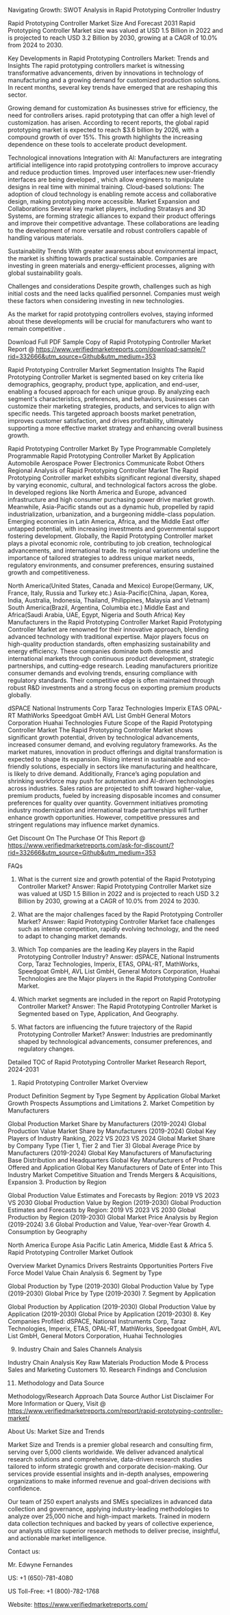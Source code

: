 Navigating Growth: SWOT Analysis in Rapid Prototyping Controller Industry


Rapid Prototyping Controller Market Size And Forecast 2031
Rapid Prototyping Controller Market size was valued at USD 1.5 Billion in 2022 and is projected to reach USD 3.2 Billion by 2030, growing at a CAGR of 10.0% from 2024 to 2030.

Key Developments in Rapid Prototyping Controllers Market: Trends and Insights
The rapid prototyping controllers market is witnessing transformative advancements, driven by innovations in technology of manufacturing and a growing demand for customized production solutions. In recent months, several key trends have emerged that are reshaping this sector.

Growing demand for customization
As businesses strive for efficiency, the need for controllers arises. rapid prototyping that can offer a high level of customization. has arisen. According to recent reports, the global rapid prototyping market is expected to reach $3.6 billion by 2026, with a compound growth of over 15%. This growth highlights the increasing dependence on these tools to accelerate product development.

Technological innovations
Integration with AI: Manufacturers are integrating artificial intelligence into rapid prototyping controllers to improve accuracy and reduce production times.
Improved user interfaces:new user-friendly interfaces are being developed , which allow engineers to manipulate designs in real time with minimal training.
Cloud-based solutions: The adoption of cloud technology is enabling remote access and collaborative design, making prototyping more accessible.
Market Expansion and Collaborations
Several key market players, including Stratasys and 3D Systems, are forming strategic alliances to expand their product offerings and improve their competitive advantage. These collaborations are leading to the development of more versatile and robust controllers capable of handling various materials.

Sustainability Trends
With greater awareness about environmental impact, the market is shifting towards practical sustainable. Companies are investing in green materials and energy-efficient processes, aligning with global sustainability goals.

Challenges and considerations
Despite growth, challenges such as high initial costs and the need lacks qualified personnel. Companies must weigh these factors when considering investing in new technologies.

As the market for rapid prototyping controllers evolves, staying informed about these developments will be crucial for manufacturers who want to remain competitive .

Download Full PDF Sample Copy of Rapid Prototyping Controller Market Report @ https://www.verifiedmarketreports.com/download-sample/?rid=332666&utm_source=Github&utm_medium=353

Rapid Prototyping Controller Market Segmentation Insights
The Rapid Prototyping Controller Market is segmented based on key criteria like demographics, geography, product type, application, and end-user, enabling a focused approach for each unique group. By analyzing each segment's characteristics, preferences, and behaviors, businesses can customize their marketing strategies, products, and services to align with specific needs. This targeted approach boosts market penetration, improves customer satisfaction, and drives profitability, ultimately supporting a more effective market strategy and enhancing overall business growth.

Rapid Prototyping Controller Market By Type
Programmable
Completely Programmable
Rapid Prototyping Controller Market By Application
Automobile
Aerospace
Power Electronics
Communicate
Robot
Others
Regional Analysis of Rapid Prototyping Controller Market
The Rapid Prototyping Controller market exhibits significant regional diversity, shaped by varying economic, cultural, and technological factors across the globe. In developed regions like North America and Europe, advanced infrastructure and high consumer purchasing power drive market growth. Meanwhile, Asia-Pacific stands out as a dynamic hub, propelled by rapid industrialization, urbanization, and a burgeoning middle-class population. Emerging economies in Latin America, Africa, and the Middle East offer untapped potential, with increasing investments and governmental support fostering development. Globally, the Rapid Prototyping Controller market plays a pivotal economic role, contributing to job creation, technological advancements, and international trade. Its regional variations underline the importance of tailored strategies to address unique market needs, regulatory environments, and consumer preferences, ensuring sustained growth and competitiveness.

North America(United States, Canada and Mexico)
Europe(Germany, UK, France, Italy, Russia and Turkey etc.)
Asia-Pacific(China, Japan, Korea, India, Australia, Indonesia, Thailand, Philippines, Malaysia and Vietnam)
South America(Brazil, Argentina, Columbia etc.)
Middle East and Africa(Saudi Arabia, UAE, Egypt, Nigeria and South Africa)
Key Manufacturers in the Rapid Prototyping Controller Market
Rapid Prototyping Controller Market are renowned for their innovative approach, blending advanced technology with traditional expertise. Major players focus on high-quality production standards, often emphasizing sustainability and energy efficiency. These companies dominate both domestic and international markets through continuous product development, strategic partnerships, and cutting-edge research. Leading manufacturers prioritize consumer demands and evolving trends, ensuring compliance with regulatory standards. Their competitive edge is often maintained through robust R&D investments and a strong focus on exporting premium products globally.

dSPACE
National Instruments Corp
Taraz Technologies
Imperix
ETAS
OPAL-RT
MathWorks
Speedgoat GmbH
AVL List GmbH
General Motors Corporation
Huahai Technologies
Future Scope of the Rapid Prototyping Controller Market
The Rapid Prototyping Controller Market shows significant growth potential, driven by technological advancements, increased consumer demand, and evolving regulatory frameworks. As the market matures, innovation in product offerings and digital transformation is expected to shape its expansion. Rising interest in sustainable and eco-friendly solutions, especially in sectors like manufacturing and healthcare, is likely to drive demand. Additionally, France’s aging population and shrinking workforce may push for automation and AI-driven technologies across industries. Sales ratios are projected to shift toward higher-value, premium products, fueled by increasing disposable incomes and consumer preferences for quality over quantity. Government initiatives promoting industry modernization and international trade partnerships will further enhance growth opportunities. However, competitive pressures and stringent regulations may influence market dynamics.

Get Discount On The Purchase Of This Report @ https://www.verifiedmarketreports.com/ask-for-discount/?rid=332666&utm_source=Github&utm_medium=353

FAQs
1. What is the current size and growth potential of the Rapid Prototyping Controller Market?
Answer: Rapid Prototyping Controller Market size was valued at USD 1.5 Billion in 2022 and is projected to reach USD 3.2 Billion by 2030, growing at a CAGR of 10.0% from 2024 to 2030.

2. What are the major challenges faced by the Rapid Prototyping Controller Market?
Answer: Rapid Prototyping Controller Market face challenges such as intense competition, rapidly evolving technology, and the need to adapt to changing market demands.

3. Which Top companies are the leading Key players in the Rapid Prototyping Controller Industry?
Answer: dSPACE, National Instruments Corp, Taraz Technologies, Imperix, ETAS, OPAL-RT, MathWorks, Speedgoat GmbH, AVL List GmbH, General Motors Corporation, Huahai Technologies are the Major players in the Rapid Prototyping Controller Market.

4. Which market segments are included in the report on Rapid Prototyping Controller Market?
Answer: The Rapid Prototyping Controller Market is Segmented based on Type, Application, And Geography.

5. What factors are influencing the future trajectory of the Rapid Prototyping Controller Market?
Answer: Industries are predominantly shaped by technological advancements, consumer preferences, and regulatory changes.

Detailed TOC of Rapid Prototyping Controller Market Research Report, 2024-2031
1. Rapid Prototyping Controller Market Overview

Product Definition
Segment by Type
Segment by Application
Global Market Growth Prospects
Assumptions and Limitations
2. Market Competition by Manufacturers

Global Production Market Share by Manufacturers (2019-2024)
Global Production Value Market Share by Manufacturers (2019-2024)
Global Key Players of Industry Ranking, 2022 VS 2023 VS 2024
Global Market Share by Company Type (Tier 1, Tier 2 and Tier 3)
Global Average Price by Manufacturers (2019-2024)
Global Key Manufacturers of Manufacturing Base Distribution and Headquarters
Global Key Manufacturers of Product Offered and Application
Global Key Manufacturers of Date of Enter into This Industry
Market Competitive Situation and Trends
Mergers & Acquisitions, Expansion
3. Production by Region

Global Production Value Estimates and Forecasts by Region: 2019 VS 2023 VS 2030
Global Production Value by Region (2019-2030)
Global Production Estimates and Forecasts by Region: 2019 VS 2023 VS 2030
Global Production by Region (2019-2030)
Global Market Price Analysis by Region (2019-2024) 3.6 Global Production and Value, Year-over-Year Growth
4. Consumption by Geography

North America
Europe
Asia Pacific
Latin America, Middle East & Africa
5. Rapid Prototyping Controller Market Outlook

Overview
Market Dynamics
Drivers
Restraints
Opportunities
Porters Five Force Model
Value Chain Analysis 
6. Segment by Type

Global Production by Type (2019-2030)
Global Production Value by Type (2019-2030)
Global Price by Type (2019-2030)
7. Segment by Application

Global Production by Application (2019-2030)
Global Production Value by Application (2019-2030)
Global Price by Application (2019-2030)
8. Key Companies Profiled: dSPACE, National Instruments Corp, Taraz Technologies, Imperix, ETAS, OPAL-RT, MathWorks, Speedgoat GmbH, AVL List GmbH, General Motors Corporation, Huahai Technologies

9. Industry Chain and Sales Channels Analysis

Industry Chain Analysis
Key Raw Materials
Production Mode & Process
Sales and Marketing
Customers
10. Research Findings and Conclusion

11. Methodology and Data Source

Methodology/Research Approach
Data Source
Author List
Disclaimer
For More Information or Query, Visit @ https://www.verifiedmarketreports.com/report/rapid-prototyping-controller-market/

About Us: Market Size and Trends

Market Size and Trends is a premier global research and consulting firm, serving over 5,000 clients worldwide. We deliver advanced analytical research solutions and comprehensive, data-driven research studies tailored to inform strategic growth and corporate decision-making. Our services provide essential insights and in-depth analyses, empowering organizations to make informed revenue and goal-driven decisions with confidence.

Our team of 250 expert analysts and SMEs specializes in advanced data collection and governance, applying industry-leading methodologies to analyze over 25,000 niche and high-impact markets. Trained in modern data collection techniques and backed by years of collective experience, our analysts utilize superior research methods to deliver precise, insightful, and actionable market intelligence.

Contact us:

Mr. Edwyne Fernandes

US: +1 (650)-781-4080

US Toll-Free: +1 (800)-782-1768

Website: https://www.verifiedmarketreports.com/
